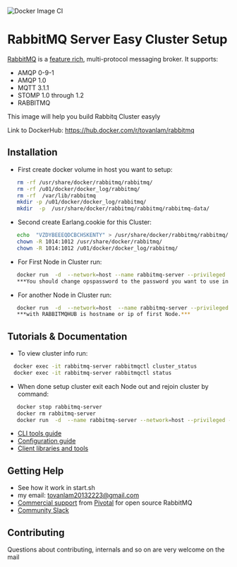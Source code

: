 
![Docker Image CI](https://github.com/lamto20132223/Docker_RabbitMq_Easy_Cluster/workflows/Docker%20Image%20CI/badge.svg?branch=master)
# RabbitMQ Server Easy Cluster Setup

[RabbitMQ](https://rabbitmq.com) is a [feature rich](https://rabbitmq.com/documentation.html), multi-protocol messaging broker. It supports:

 * AMQP 0-9-1
 * AMQP 1.0
 * MQTT 3.1.1
 * STOMP 1.0 through 1.2
 * RABBITMQ 

This image will help you build Rabbitq Cluster easyly

Link to DockerHub: https://hub.docker.com/r/tovanlam/rabbitmq


## Installation

 * First create docker volume in host you want to setup: 
 ```bash
	rm -rf /usr/share/docker/rabbitmq/rabbitmq/
	rm -rf /u01/docker/docker_log/rabbitmq/
	rm -rf  /var/lib/rabbitmq
	mkdir -p /u01/docker/docker_log/rabbitmq/
	mkdir  -p  /usr/share/docker/rabbitmq/rabbitmq/rabbitmq-data/
```
 * Second create Earlang.cookie for this Cluster:
 ```bash
	echo  "VZDYBEEEQDCBCHSKENTY" > /usr/share/docker/rabbitmq/rabbitmq/.erlang.cookie 
	chown -R 1014:1012 /usr/share/docker/rabbitmq/
	chown -R 1014:1012 /u01/docker/docker_log/rabbitmq/
```
 * For First Node in Cluster run:
 ```bash
	docker run  -d  --network=host --name rabbitmq-server --privileged  -v /u01/docker/docker_log/rabbitmq:/var/log/rabbitmq   -v /usr/share/docker/:/usr/share/docker/  -v /var/lib/rabbitmq:/var/lib/rabbitmq:shared   -u root -e RABBITMQ_START='BOOTSTRAP'   -e OPENSTACK_PASSWORD="opspassword"   tovanlam/rabbitmq:latest
	***You should change opspassword to the password you want to use in openstack infrastructure***
```
 * For another Node in Cluster run:
 ```bash
	docker run  -d  --network=host  --name rabbitmq-server --privileged  -v /u01/docker/docker_log/rabbitmq:/var/log/rabbitmq    -v /usr/share/docker/:/usr/share/docker/  -v /var/lib/rabbitmq:/var/lib/rabbitmq:shared  -u root -e RABBITMQ_START='INIT_RABBITMQ_CLUSTER'   -e RABBITMQ_HUB="RABBITMQHUB"  tovanlam/rabbitmq:latest
 	***with RABBITMQHUB is hostname or ip of first Node.***
```


## Tutorials & Documentation

 * To view cluster info run:
  ```bash
 	docker exec -it rabbitmq-server rabbitmqctl cluster_status
 	docker exec -it rabbitmq-server rabbitmqctl status
 ```
 * When done setup cluster exit each Node out and rejoin cluster by command:
 ```bash
 	docker stop rabbitmq-server
 	docker rm rabbitmq-server
 	docker run  -d  --name rabbitmq-server --network=host --privileged -v /u01/docker/docker_log/rabbitmq:/var/log/rabbitmq  -v /var/lib/rabbitmq/:/var/lib/rabbitmq/:shared  -v /usr/share/docker/:/usr/share/docker/    -u root -e RABBITMQ_START='START_RABBITMQ'   -e RABBITMQ_HUB="compute03"  tovanlam/rabbitmq:latest
 ```
 * [CLI tools guide](https://rabbitmq.com/cli.html) 
 * [Configuration guide](https://rabbitmq.com/configure.html) 
 * [Client libraries and tools](https://rabbitmq.com/devtools.html)



## Getting Help
 * See how it work in start.sh
 *  my email: tovanlam20132223@gmail.com
 * [Commercial support](https://rabbitmq.com/services.html) from [Pivotal](https://pivotal.io) for open source RabbitMQ
 * [Community Slack](https://rabbitmq-slack.herokuapp.com/)



## Contributing

Questions about contributing, internals and so on are very welcome on the mail




